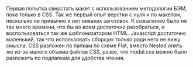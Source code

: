 Первая попытка сверстать макет с использованием методологии БЭМ, пока только в CSS.
Так же первый опыт верстки с нуля и по макетам, несколько не привычно и нет никаких заготовок.
К сожалению было не так много времени, что бы во всем достаточно разобраться, и воспользоваться так же шаблонизатором HTML.
Javascript достаточно маленький, так что использовать сборщик только ради него не вижу смысла.
CSS разложен по папкам по схеме Flat, вместо Nested опять же из-за малого объема файлов CSS, разве, что modal.css можно было разложить по подпапкам для удобства чтения.
